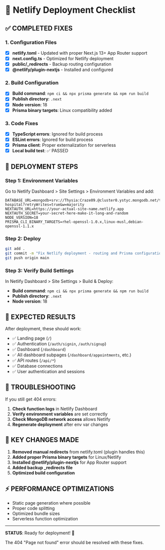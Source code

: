 # 🚀 Netlify Deployment Checklist

## ✅ COMPLETED FIXES

### 1. Configuration Files
- [x] **netlify.toml** - Updated with proper Next.js 13+ App Router support
- [x] **next.config.ts** - Optimized for Netlify deployment
- [x] **public/_redirects** - Backup routing configuration
- [x] **@netlify/plugin-nextjs** - Installed and configured

### 2. Build Configuration
- [x] **Build command**: `npm ci && npx prisma generate && npm run build`
- [x] **Publish directory**: `.next`
- [x] **Node version**: 18
- [x] **Prisma binary targets**: Linux compatibility added

### 3. Code Fixes
- [x] **TypeScript errors**: Ignored for build process
- [x] **ESLint errors**: Ignored for build process
- [x] **Prisma client**: Proper externalization for serverless
- [x] **Local build test**: ✅ PASSED

## 🔧 DEPLOYMENT STEPS

### Step 1: Environment Variables
Go to Netlify Dashboard > Site Settings > Environment Variables and add:

```env
DATABASE_URL=mongodb+srv://Thysia:Craze09.@cluster0.ystyc.mongodb.net/thysia-hospital?retryWrites=true&w=majority
NEXTAUTH_URL=https://your-actual-site-name.netlify.app
NEXTAUTH_SECRET=your-secret-here-make-it-long-and-random
NODE_VERSION=18
PRISMA_CLI_BINARY_TARGETS=rhel-openssl-1.0.x,linux-musl,debian-openssl-1.1.x
```

### Step 2: Deploy
```bash
git add .
git commit -m "Fix Netlify deployment - routing and Prisma configuration"
git push origin main
```

### Step 3: Verify Build Settings
In Netlify Dashboard > Site Settings > Build & Deploy:
- **Build command**: `npm ci && npx prisma generate && npm run build`
- **Publish directory**: `.next`
- **Node version**: 18

## 🎯 EXPECTED RESULTS

After deployment, these should work:
- ✅ Landing page (`/`)
- ✅ Authentication (`/auth/signin`, `/auth/signup`)
- ✅ Dashboard (`/dashboard`)
- ✅ All dashboard subpages (`/dashboard/appointments`, etc.)
- ✅ API routes (`/api/*`)
- ✅ Database connections
- ✅ User authentication and sessions

## 🐛 TROUBLESHOOTING

If you still get 404 errors:

1. **Check function logs** in Netlify Dashboard
2. **Verify environment variables** are set correctly
3. **Check MongoDB network access** allows Netlify
4. **Regenerate deployment** after env var changes

## 📝 KEY CHANGES MADE

1. **Removed manual redirects** from netlify.toml (plugin handles this)
2. **Added proper Prisma binary targets** for Linux/Netlify
3. **Installed @netlify/plugin-nextjs** for App Router support
4. **Added backup _redirects file**
5. **Optimized build configuration**

## ⚡ PERFORMANCE OPTIMIZATIONS

- Static page generation where possible
- Proper code splitting
- Optimized bundle sizes
- Serverless function optimization

---
**STATUS**: Ready for deployment! 🚀

The 404 "Page not found" error should be resolved with these fixes.
